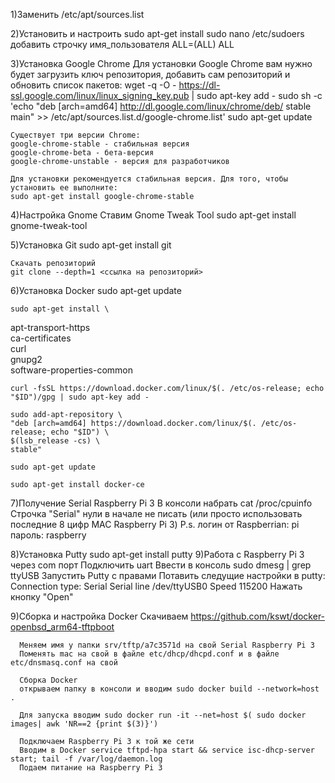 1)Заменить /etc/apt/sources.list

2)Установить и настроить sudo
	apt-get install sudo
	nano /etc/sudoers
	добавить строчку имя_пользователя ALL=(ALL) ALL
	
3)Установка Google Chrome
	Для установки Google Chrome вам нужно будет загрузить ключ репозитория, добавить сам репозиторий и обновить список пакетов:
	wget -q -O - https://dl-ssl.google.com/linux/linux_signing_key.pub | sudo apt-key add -
	sudo sh -c 'echo "deb [arch=amd64] http://dl.google.com/linux/chrome/deb/ stable main" >> /etc/apt/sources.list.d/google-chrome.list'
	sudo apt-get update
	
	Существует три версии Chrome:
	google-chrome-stable - стабильная версия
	google-chrome-beta - бета-версия
	google-chrome-unstable - версия для разработчиков
	
	Для установки рекомендуется стабильная версия. Для того, чтобы установить ее выполните:
	sudo apt-get install google-chrome-stable	

4)Настройка Gnome
	Ставим Gnome Tweak Tool
	sudo apt-get install gnome-tweak-tool
	
5)Установка Git
	sudo apt-get install git
	
	Скачать репозиторий
	git clone --depth=1 <ссылка на репозиторий>
	
6)Установка Docker
	sudo apt-get update
	
	sudo apt-get install \
  apt-transport-https \
  ca-certificates \
  curl \
  gnupg2 \
  software-properties-common
	 
	curl -fsSL https://download.docker.com/linux/$(. /etc/os-release; echo "$ID")/gpg | sudo apt-key add -
	
	sudo add-apt-repository \
	"deb [arch=amd64] https://download.docker.com/linux/$(. /etc/os-release; echo "$ID") \
	$(lsb_release -cs) \
	stable"
	
	sudo apt-get update

	sudo apt-get install docker-ce
	
7)Получение Serial Raspberry Pi 3
    В консоли набрать cat /proc/cpuinfo
    Строчка "Serial" нули в начале не писать 
    (или просто использовать последние 8 цифр MAC Raspberry Pi 3)
    P.s. логин от Raspberrian: pi пароль: raspberry

8)Установка Putty
	sudo apt-get install putty
9)Работа с Raspberry Pi 3 через com порт
	Подключить uart
	Ввести в консоль sudo dmesg | grep ttyUSB
	Запустить Putty с правами 
	Потавить следущие настройки в putty:
		Connection type: Serial
		Serial line /dev/ttyUSB0
		Speed 115200
	Нажать кнопку "Open"

9)Сборка и настройка Docker
	  Cкачиваем https://github.com/kswt/docker-openbsd_arm64-tftpboot
	
	  Меняем имя у папки srv/tftp/a7c3571d на свой Serial Raspberry Pi 3
	  Поменять mac на свой в файле etc/dhcp/dhcpd.conf и в файле etc/dnsmasq.conf на свой
	
	  Сборка Docker
	  открываем папку в консоли и вводим sudo docker build --network=host .
	
	  Для запуска вводим sudo docker run -it --net=host $( sudo docker images| awk 'NR==2 {print $(3)}')
	
	  Подключаем Raspberry Pi 3 к той же сети 
	  Вводим в Docker service tftpd-hpa start && service isc-dhcp-server start; tail -f /var/log/daemon.log
	  Подаем питание на Raspberry Pi 3

